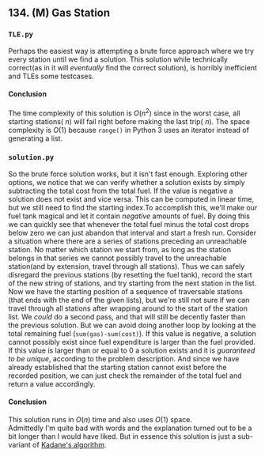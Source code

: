 ## 134. (M) Gas Station

### `TLE.py`
Perhaps the easiest way is attempting a brute force approach where we try every station until we find a solution. This solution while technically correct(as in it will *eventually* find the correct solution), is horribly inefficient and TLEs some testcases.  
  
#### Conclusion
The time complexity of this solution is $O(n^2)$ since in the worst case, all starting stations( $n$) will fail right before making the last trip( $n$). The space complexity is $O(1)$ because `range()` in Python 3 uses an iterator instead of generating a list.  
  

### `solution.py`
So the brute force solution works, but it isn't fast enough. Exploring other options, we notice that we can verify whether a solution exists by simply subtracting the total cost from the total fuel. If the value is negative a solution does not exist and vice versa. This can be computed in linear time, but we still need to find the starting index.To accomplish this, we'll make our fuel tank magical and let it contain *negative* amounts of fuel. By doing this we can quickly see that whenever the total fuel minus the total cost drops below zero we can just abandon that interval and start a fresh run. Consider a situation where there are a series of stations preceding an unreachable station. No matter which station we start from, as long as the station belongs in that series we cannot possibly travel to the unreachable station(and by extension, travel through all stations). Thus we can safely disregard the previous stations (by resetting the fuel tank), record the start of the new string of stations, and try starting from the next station in the list.  
Now we have the starting position of a sequence of traversable stations (that ends with the end of the given lists), but we're still not sure if we can travel through all stations after wrapping around to the start of the station list. We *could* do a second pass, and that will still be decently faster than the previous solution. But we can avoid doing another loop by looking at the total remaining fuel (`sum(gas)-sum(cost)`). If this value is negative, a solution cannot possibly exist since fuel expenditure is larger than the fuel provided. If this value is larger than or equal to 0 a solution exists and it is *guaranteed to be unique*, according to the problem description. And since we have already established that the starting station cannot exist before the recorded position, we can just check the remainder of the total fuel and return a value accordingly.  
  
#### Conclusion
This solution runs in $O(n)$ time and also uses $O(1)$ space.  
Admittedly I'm quite bad with words and the explanation turned out to be a bit longer than I would have liked. But in essence this solution is just a sub-variant of [Kadane's algorithm](https://en.wikipedia.org/wiki/Maximum_subarray_problem#Kadane's_algorithm).
  
